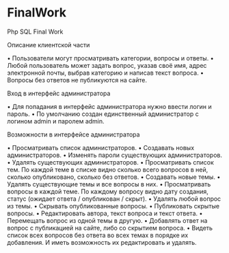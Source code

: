# FinalWork
Php SQL Final Work

Описание клиентской части

•	Пользователи могут просматривать категории, вопросы и ответы.
•	Любой пользователь может задать вопрос, указав своё имя, адрес электронной почты, выбрав категорию и написав текст вопроса.
•	Вопросы без ответов не публикуются на сайте.

Вход в интерфейс администратора

•	Для попадания в интерфейс администратора нужно ввести логин и пароль.
•	По умолчанию создан единственный администратор с логином admin и паролем admin.

Возможности в интерфейсе администратора

•	Просматривать список администраторов.
•	Создавать новых администраторов.
•	Изменять пароли существующих администраторов.
•	Удалять существующих администраторов.
•	Просматривать список тем. По каждой теме в списке видно сколько всего вопросов в ней, сколько опубликовано, сколько без ответов.
•	Создавать новые темы.
•	Удалять существующие темы и все вопросы в них.
•	Просматривать вопросы в каждой теме. По каждому вопросу видно дату создания, статус (ожидает ответа / опубликован / скрыт).
•	Удалять любой вопрос из темы.
•	Скрывать опубликованные вопросы.
•	Публиковать скрытые вопросы.
•	Редактировать автора, текст вопроса и текст ответа.
•	Перемещать вопрос из одной темы в другую.
•	Добавлять ответ на вопрос с публикацией на сайте, либо со скрытием вопроса.
•	Видеть список всех вопросов без ответа во всех темах в порядке их добавления. И иметь возможность их редактировать и удалять.
